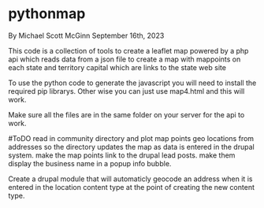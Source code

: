 # pythonmap

By Michael Scott McGinn
September 16th, 2023

This code is a collection of tools to create a leaflet map powered by a php api
which reads data from a json file to create a map with mappoints on each state
and territory capital which are links to the state web site

To use the python code to generate the javascript you will need to install the required pip librarys.
Other wise you can just use map4.html and this will work.

Make sure all the files are in the same folder on your server for the api to work.

#ToDO  read in community directory and plot map points geo locations from addresses so the directory
updates the map as data is entered in the drupal system.
make the map points link to the drupal lead posts.
make them display the business name in a popup info bubble.

Create a drupal module that will automaticly geocode an address when it is entered in the location content type at the point of creating the new content type.
